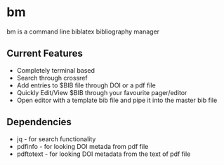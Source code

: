 bm 
==

bm is a command line biblatex bibliography manager


Current Features
----------------

  * Completely terminal based
  * Search through crossref
  * Add entries to $BIB file through DOI or a pdf file
  * Quickly Edit/View $BIB through your favourite pager/editor
  * Open editor with a template bib file and pipe it into the master bib file


Dependencies
------------
  * jq - for search functionality
  * pdfinfo - for looking DOI metada from pdf file
  * pdftotext - for looking DOI metadata from the text of pdf file

